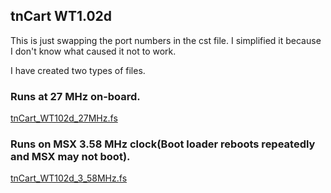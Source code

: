 ## tnCart WT1.02d

This is just swapping the port numbers in the cst file.
I simplified it because I don't know what caused it not to work.

I have created two types of files.

### Runs at 27 MHz on-board.

[tnCart_WT102d_27MHz.fs](https://github.com/buppu3/tnCart-WT102d/raw/main/rtl/impl/pnr/tnCart_WT102d_27MHz.fs)

### Runs on MSX 3.58 MHz clock(Boot loader reboots repeatedly and MSX may not boot).

[tnCart_WT102d_3_58MHz.fs](https://github.com/buppu3/tnCart-WT102d/raw/main/rtl/impl/pnr/tnCart_WT102d_3_58MHz.fs)
